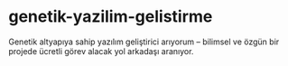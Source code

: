 # genetik-yazilim-gelistirme
Genetik altyapıya sahip yazılım geliştirici arıyorum – bilimsel ve özgün bir projede ücretli görev alacak yol arkadaşı aranıyor.
